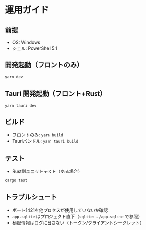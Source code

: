 # 運用ガイド

## 前提
- OS: Windows
- シェル: PowerShell 5.1

## 開発起動（フロントのみ）
```powershell
yarn dev
```

## Tauri 開発起動（フロント+Rust）
```powershell
yarn tauri dev
```

## ビルド
- フロントのみ: `yarn build`
- Tauriバンドル: `yarn tauri build`

## テスト
- Rust側ユニットテスト（ある場合）
```powershell
cargo test
```

## トラブルシュート
- ポート1421を他プロセスが使用していないか確認
- `app.sqlite` はプロジェクト直下（`sqlite:../app.sqlite` で参照）
- 秘密情報はログに出さない（トークン/クライアントシークレット）
